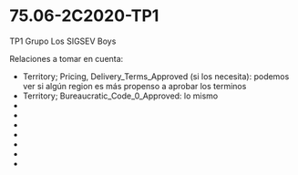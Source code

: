 # 75.06-2C2020-TP1
TP1 Grupo Los SIGSEV Boys

Relaciones a tomar en cuenta: 

- Territory; Pricing, Delivery_Terms_Approved (si los necesita): podemos ver si algún region es más propenso a aprobar los terminos
- Territory; Bureaucratic_Code_0_Approved: lo mismo
- 
- 
- 
- 
- 
- 
- 
